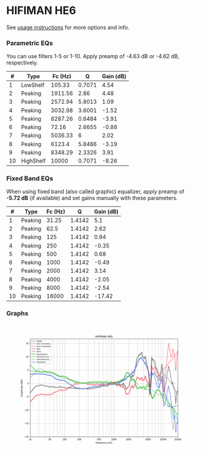 # HIFIMAN HE6
See [usage instructions](https://github.com/jaakkopasanen/AutoEq#usage) for more options and info.

### Parametric EQs
You can use filters 1-5 or 1-10. Apply preamp of -4.63 dB or -4.62 dB, respectively.

|   # | Type      |   Fc (Hz) |      Q |   Gain (dB) |
|-----|-----------|-----------|--------|-------------|
|   1 | LowShelf  |    105.33 | 0.7071 |        4.54 |
|   2 | Peaking   |   1911.56 | 2.86   |        4.48 |
|   3 | Peaking   |   2572.94 | 5.8013 |        1.09 |
|   4 | Peaking   |   3032.98 | 3.6001 |       -1.52 |
|   5 | Peaking   |   8287.26 | 0.6484 |       -3.91 |
|   6 | Peaking   |     72.16 | 2.6655 |       -0.88 |
|   7 | Peaking   |   5036.33 | 6      |        2.02 |
|   8 | Peaking   |   6123.4  | 5.8486 |       -3.19 |
|   9 | Peaking   |   8348.29 | 2.3326 |        3.91 |
|  10 | HighShelf |  10000    | 0.7071 |       -8.26 |

### Fixed Band EQs
When using fixed band (also called graphic) equalizer, apply preamp of **-5.72 dB** (if available) and set gains manually with these parameters.

|   # | Type    |   Fc (Hz) |      Q |   Gain (dB) |
|-----|---------|-----------|--------|-------------|
|   1 | Peaking |     31.25 | 1.4142 |        5.1  |
|   2 | Peaking |     62.5  | 1.4142 |        2.62 |
|   3 | Peaking |    125    | 1.4142 |        0.94 |
|   4 | Peaking |    250    | 1.4142 |       -0.35 |
|   5 | Peaking |    500    | 1.4142 |        0.68 |
|   6 | Peaking |   1000    | 1.4142 |       -0.49 |
|   7 | Peaking |   2000    | 1.4142 |        3.14 |
|   8 | Peaking |   4000    | 1.4142 |       -2.05 |
|   9 | Peaking |   8000    | 1.4142 |       -2.54 |
|  10 | Peaking |  16000    | 1.4142 |      -17.42 |

### Graphs
![](./HIFIMAN%20HE6.png)
